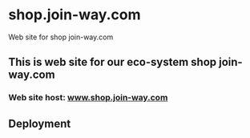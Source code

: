 # shop.join-way.com
Web site for shop join-way.com 
## This is web site for our eco-system shop join-way.com

### Web site host: www.shop.join-way.com 
## Deployment 